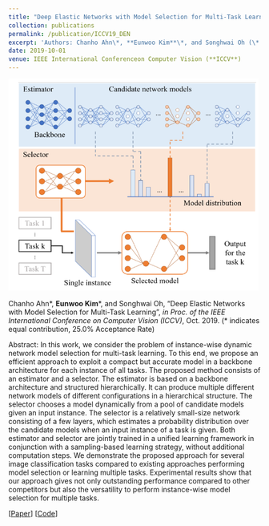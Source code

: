 ```yaml
---
title: "Deep Elastic Networks with Model Selection for Multi-Task Learning"
collection: publications
permalink: /publication/ICCV19_DEN
excerpt: 'Authors: Chanho Ahn\*, **Eunwoo Kim**\*, and Songhwai Oh (\* indicates equal contribution.)'
date: 2019-10-01
venue: IEEE International Conferenceon Computer Vision (**ICCV**)
---
```

<img src='/images/DEN.png' width="500">

Chanho Ahn\*, **Eunwoo Kim**\*, and Songhwai Oh, “Deep Elastic Networks with Model Selection for Multi-Task Learning”, *in Proc. of the IEEE International Conference on Computer Vision (ICCV)*, Oct. 2019. (\* indicates  equal contribution, 25.0% Acceptance Rate)

Abstract: In this work, we consider the problem of instance-wise dynamic network model selection for multi-task learning. To this end, we propose an efficient approach to exploit a compact but accurate model in a backbone architecture for each instance of all tasks. The proposed method consists of an estimator and a selector. The estimator is based on a backbone architecture and structured hierarchically. It can produce multiple different network models of different configurations in a hierarchical structure. The selector chooses a model dynamically from a pool of candidate models given an input instance. The selector is a relatively small-size network consisting of a few layers, which estimates a probability distribution over the candidate models when an input instance of a task is given. Both estimator and selector are jointly trained in a unified learning framework in conjunction with a sampling-based learning strategy, without additional computation steps. We demonstrate the proposed approach for several image classification tasks compared to existing approaches performing model selection or learning multiple tasks. Experimental results show that our approach gives not only outstanding performance compared to other competitors but also the versatility to perform instance-wise model selection for multiple tasks.

[[Paper](https://arxiv.org/abs/1909.04860)] [[Code](https://github.com/rllab-snu/Deep-Elastic-Network)]
